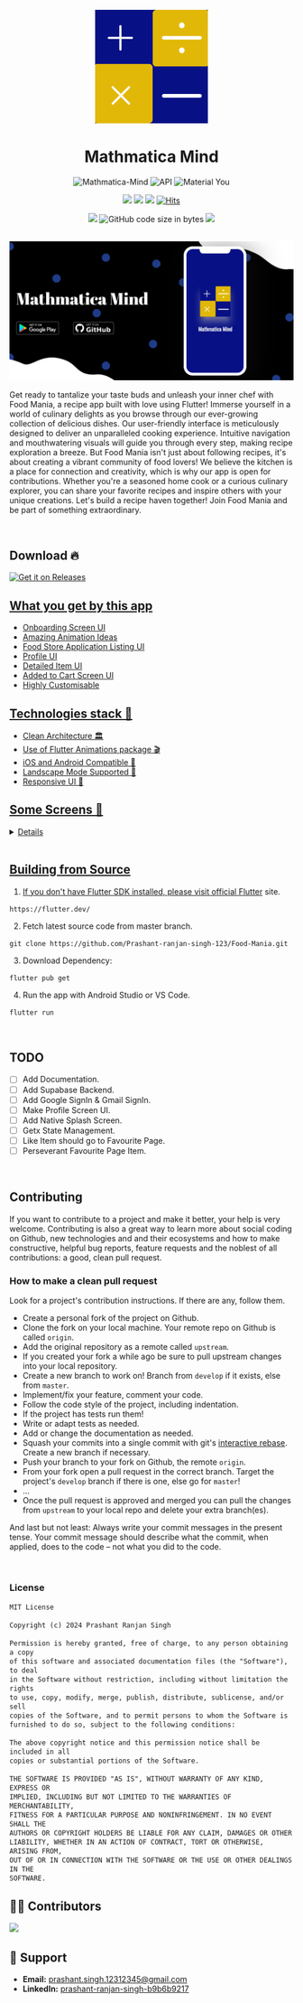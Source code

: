 <div align="center">
<br>
<img src="https://raw.githubusercontent.com/Prashant-ranjan-singh-123/Mathmatica-Mind/main/assets/icon.png" width="200" />

</div>

<h1 align="center">Mathmatica Mind</h1>


<p align="center">
  <img alt="Mathmatica-Mind" src="https://img.shields.io/badge/Mathmatica%20Mind-00d1a7?style=for-the-badge&logo=flutter&logoColor=white"/>
  <img alt="API" src="https://img.shields.io/badge/Api%2024+-50f270?style=for-the-badge&logo=android&logoColor=black"/>
  <img alt="Material You" src="https://custom-icon-badges.demolab.com/badge/material%20you-lightblue?style=for-the-badge&logo=material-you&logoColor=333"/>
</p>

<p align="center">
  <a href="https://github.com/Prashant-ranjan-singh-123/Food-Mania/releases"><img src="https://img.shields.io/github/v/release/Prashant-ranjan-singh-123/Food-Mania?color=purple&include_prereleases&logo=github&style=for-the-badge"/></a>
  <a href="https://github.com/Prashant-ranjan-singh-123/Food-Mania/stargazers"><img src="https://img.shields.io/github/stars/Prashant-ranjan-singh-123/Food-Mania?color=ffff00&style=for-the-badge"/></a>
  <a href="https://github.com/Prashant-ranjan-singh-123/Food-Mania/network/members"><img src="https://img.shields.io/github/forks/Prashant-ranjan-singh-123/Food-Mania?style=for-the-badge"/></a>
  <a href="https://hits.sh/github.com/Prashant-ranjan-singh-123/Food-Mania/"><img alt="Hits" src="https://hits.sh/github.com/Prashant-ranjan-singh-123/Food-Mania.svg?style=for-the-badge&label=Views&extraCount=10&color=54856b"/></a>
</p>

<p align="center">
  <a href="https://github.com/Prashant-ranjan-singh-123/Food-Mania/releases"><img src="https://img.shields.io/github/downloads/Prashant-ranjan-singh-123/Food-Mania/total?color=orange&style=for-the-badge"/></a>
  <img alt="GitHub code size in bytes" src="https://img.shields.io/github/languages/code-size/Prashant-ranjan-singh-123/Food-Mania?style=for-the-badge&color=ggff20">
  <a href="https://github.com/Prashant-ranjan-singh-123/Food-Mania/graphs/contributors"><img src="https://img.shields.io/github/contributors-anon/Prashant-ranjan-singh-123/Food-Mania?style=for-the-badge&color=ccdd56"/></a>
</p>

<br>


<img src="https://raw.githubusercontent.com/Prashant-ranjan-singh-123/Mathmatica-Mind/main/readme_image/preview.png"/>

<p style="text-align: left; font-weight: normal;">Get ready to tantalize your taste buds and unleash your inner chef with Food Mania, a recipe app built with love using Flutter! Immerse yourself in a world of culinary delights as you browse through our ever-growing collection of delicious dishes. Our user-friendly interface is meticulously designed to deliver an unparalleled cooking experience.  Intuitive navigation and mouthwatering visuals will guide you through every step, making recipe exploration a breeze. But Food Mania isn't just about following recipes, it's about creating a vibrant community of food lovers! We believe the kitchen is a place for connection and creativity, which is why our app is open for contributions. Whether you're a seasoned home cook or a curious culinary explorer, you can share your favorite recipes and inspire others with your unique creations. Let's build a recipe haven together!  Join Food Mania and be part of something extraordinary.</p>

<div>
<br>

## Download 🔥
[<img src="https://raw.githubusercontent.com/flocke/andOTP/master/assets/badges/get-it-on-github.png" alt="Get it on Releases" height="80">](https://github.com/Prashant-ranjan-singh-123/Food-Mania/releases/download/apk-01/Food.Mania.apk)
<a href="https://apt.izzysoft.de/fdroid/index/apk/ru.aleshin.timeplanner" target="_blank">

## What you get by this app
- Onboarding Screen UI
- Amazing Animation Ideas
- Food Store Application Listing UI
- Profile UI
- Detailed Item UI
- Added to Cart Screen UI
- Highly Customisable

## Technologies stack 🚀
- Clean Architecture 🏛️
- Use of Flutter Animations package 🎬
- iOS and Android Compatible 📱
- Landscape Mode Supported 🌄
- Responsive UI 📱
  <br>

## Some Screens 📱
<details>
<table>
  <tr>
    <td><img src="https://raw.githubusercontent.com/Prashant-ranjan-singh-123/Food-Mania/main/readme_images/image_0.png" width="499dp"></td>
    <td><img src="https://raw.githubusercontent.com/Prashant-ranjan-singh-123/Food-Mania/main/readme_images/image_1.png" width="499dp"></td>
  <tr>
    <td><img src="https://raw.githubusercontent.com/Prashant-ranjan-singh-123/Food-Mania/main/readme_images/image_3.png" width="499dp"></td>
    <td><img src="https://raw.githubusercontent.com/Prashant-ranjan-singh-123/Food-Mania/main/readme_images/image_6.png" width="499dp"></td>
 </table>
</details>

<br>

## Building from Source

1. If you don't have Flutter SDK installed, please visit official [Flutter](https://flutter.dev/) site.
```
https://flutter.dev/
```

2. Fetch latest source code from master branch.
```
git clone https://github.com/Prashant-ranjan-singh-123/Food-Mania.git
```

3. Download Dependency:
```
flutter pub get
```

4. Run the app with Android Studio or VS Code.
```
flutter run
```

<br>

## TODO

- [ ] Add Documentation.
- [ ] Add Supabase Backend.
- [ ] Add Google SignIn & Gmail SignIn.
- [ ] Make Profile Screen UI.
- [ ] Add Native Splash Screen.
- [ ] Getx State Management.
- [ ] Like Item should go to Favourite Page.
- [ ] Perseverant Favourite Page Item.

<br>

## Contributing

If you want to contribute to a project and make it better, your help is very welcome. Contributing is also a great way to learn more about social coding on Github, new technologies and and their ecosystems and how to make constructive, helpful bug reports, feature requests and the noblest of all contributions: a good, clean pull request.

### How to make a clean pull request

Look for a project's contribution instructions. If there are any, follow them.

- Create a personal fork of the project on Github.
- Clone the fork on your local machine. Your remote repo on Github is called `origin`.
- Add the original repository as a remote called `upstream`.
- If you created your fork a while ago be sure to pull upstream changes into your local repository.
- Create a new branch to work on! Branch from `develop` if it exists, else from `master`.
- Implement/fix your feature, comment your code.
- Follow the code style of the project, including indentation.
- If the project has tests run them!
- Write or adapt tests as needed.
- Add or change the documentation as needed.
- Squash your commits into a single commit with git's [interactive rebase](https://help.github.com/articles/interactive-rebase). Create a new branch if necessary.
- Push your branch to your fork on Github, the remote `origin`.
- From your fork open a pull request in the correct branch. Target the project's `develop` branch if there is one, else go for `master`!
- ...
- Once the pull request is approved and merged you can pull the changes from `upstream` to your local repo and delete
  your extra branch(es).

And last but not least: Always write your commit messages in the present tense. Your commit message should describe what the commit, when applied, does to the code – not what you did to the code.


<br>

### License

```
MIT License

Copyright (c) 2024 Prashant Ranjan Singh

Permission is hereby granted, free of charge, to any person obtaining a copy
of this software and associated documentation files (the "Software"), to deal
in the Software without restriction, including without limitation the rights
to use, copy, modify, merge, publish, distribute, sublicense, and/or sell
copies of the Software, and to permit persons to whom the Software is
furnished to do so, subject to the following conditions:

The above copyright notice and this permission notice shall be included in all
copies or substantial portions of the Software.

THE SOFTWARE IS PROVIDED "AS IS", WITHOUT WARRANTY OF ANY KIND, EXPRESS OR
IMPLIED, INCLUDING BUT NOT LIMITED TO THE WARRANTIES OF MERCHANTABILITY,
FITNESS FOR A PARTICULAR PURPOSE AND NONINFRINGEMENT. IN NO EVENT SHALL THE
AUTHORS OR COPYRIGHT HOLDERS BE LIABLE FOR ANY CLAIM, DAMAGES OR OTHER
LIABILITY, WHETHER IN AN ACTION OF CONTRACT, TORT OR OTHERWISE, ARISING FROM,
OUT OF OR IN CONNECTION WITH THE SOFTWARE OR THE USE OR OTHER DEALINGS IN THE
SOFTWARE.
```

## 👨‍💻 Contributors

<a href='https://github.com/Prashant-ranjan-singh-123/Food-Mania/graphs/contributors'>
  <img src='https://contrib.rocks/image?repo=Prashant-ranjan-singh-123/Food-Mania' />
</a>

</div>

## 🙋 Support

- **Email:** [prashant.singh.12312345@gmail.com](https://mail.google.com/mail/u/?authuser=prashant.singh.12312345@gmail.com)
- **LinkedIn:** [prashant-ranjan-singh-b9b6b9217](https://www.linkedin.com/in/prashant-ranjan-singh-b9b6b9217/)
